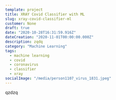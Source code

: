 ```yaml
---
template: project
title: XRAY Covid Classifier with ML
slug: xray-covid-classifier-ml
customer: None
draft: true
date: "2020-10-28T16:31:59.916Z"
dateCreation: "2020-11-01T00:00:00.000Z"
description: zqdq
category: "Machine Learning"
tags:
  - machine learning
  - covid
  - coronavirus
  - classifier
  - xray
socialImage: "/media/person1107_virus_1831.jpeg"
---
```

qzdzq
